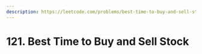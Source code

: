 ```yaml
---
description: https://leetcode.com/problems/best-time-to-buy-and-sell-stock
---
```


# 121. Best Time to Buy and Sell Stock

